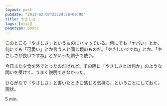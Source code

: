 ```yaml
---
layout: post
pubdate: "2013-02-07T23:24:28+09:00"
title: やさしさ
tags: [misc]
pagetype: posts
---
```

このところ「やさしさ」というものにハマっている。何にでも「ヤバい」とか、何にでも「可愛い」とか言う人と同じ類のものだ。「やさしいですね」とか、「やさしさが良いですね」とかいった調子で使う。

今日また夕食を外でとったのだけれど、その際に「やさしさとは何か」のような問いを受けて、うまく説明できなかった。

ひらがなで「やさしさ」と書いたときに感じる気持ち、ということにしておく。現状。

5 min.
